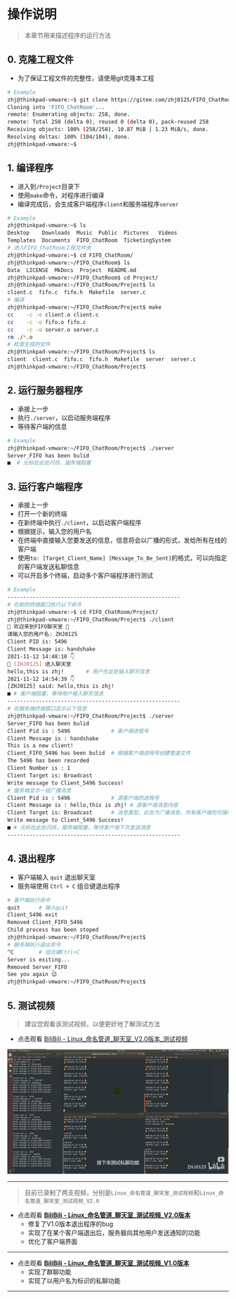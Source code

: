 # 操作说明

> 本章节用来描述程序的运行方法

## 0. 克隆工程文件

* 为了保证工程文件的完整性，请使用git克隆本工程
```bash
# Example
zhj@thinkpad-vmware:~$ git clone https://gitee.com/zhj0125/FIFO_ChatRoom.git
Cloning into 'FIFO_ChatRoom'...
remote: Enumerating objects: 258, done.
remote: Total 258 (delta 0), reused 0 (delta 0), pack-reused 258
Receiving objects: 100% (258/258), 10.87 MiB | 1.23 MiB/s, done.
Resolving deltas: 100% (104/104), done.
zhj@thinkpad-vmware:~$ 
```

## 1. 编译程序

* 进入到`/Project`目录下
* 使用`make`命令，对程序进行编译
* 编译完成后，会生成客户端程序`client`和服务端程序`server`
```bash
# Example
zhj@thinkpad-vmware:~$ ls
Desktop    Downloads  Music  Public  Pictures   Videos
Templates  Documents  FIFO_ChatRoom  TicketingSystem
# 进入FIFO_ChatRoom工程文件夹
zhj@thinkpad-vmware:~$ cd FIFO_ChatRoom/
zhj@thinkpad-vmware:~/FIFO_ChatRoom$ ls
Data  LICENSE  MkDocs  Project  README.md
zhj@thinkpad-vmware:~/FIFO_ChatRoom$ cd Project/
zhj@thinkpad-vmware:~/FIFO_ChatRoom/Project$ ls
client.c  fifo.c  fifo.h  Makefile  server.c
# 编译
zhj@thinkpad-vmware:~/FIFO_ChatRoom/Project$ make
cc    -c -o client.o client.c
cc    -c -o fifo.o fifo.c
cc    -c -o server.o server.c
rm ./*.o
# 检查生成的文件
zhj@thinkpad-vmware:~/FIFO_ChatRoom/Project$ ls
client  client.c  fifo.c  fifo.h  Makefile  server  server.c
zhj@thinkpad-vmware:~/FIFO_ChatRoom/Project$ 
```

## 2. 运行服务器程序

* 承接上一步
* 执行`./server`，以启动服务端程序
* 等待客户端的信息
```bash
# Example
zhj@thinkpad-vmware:~/FIFO_ChatRoom/Project$ ./server 
Server_FIFO has been bulid
■  # 光标在此处闪烁，服务端阻塞
```

## 3. 运行客户端程序

* 承接上一步
* 打开一个新的终端
* 在新终端中执行`./client`，以启动客户端程序
* 根据提示，输入您的用户名
* 在终端中直接输入您要发送的信息，信息将会以广播的形式，发给所有在线的客户端
* 使用`to: [Target_Client_Name] [Message_To_Be_Sent]`的格式，可以向指定的客户端发送私聊信息
* 可以开启多个终端，启动多个客户端程序进行测试
```bash
# Example
-------------------------------------------------------
# 在新的终端窗口执行以下命令
zhj@thinkpad-vmware:~$ cd FIFO_ChatRoom/Project/
zhj@thinkpad-vmware:~/FIFO_ChatRoom/Project$ ./client 
🎉 欢迎来到FIFO聊天室 🎉
请输入您的用户名: ZHJ0125
Client PID is: 5496
Client Message is: handshake
2021-11-12 14:48:10 👇
👦 [ZHJ0125] 进入聊天室 
hello,this is zhj!       # 用户在此处输入聊天信息
2021-11-12 14:54:39 👇
[ZHJ0125] said: hello,this is zhj!
■ # 客户端阻塞，等待用户输入聊天信息
-------------------------------------------------------
# 在服务端终端窗口显示以下信息
zhj@thinkpad-vmware:~/FIFO_ChatRoom/Project$ ./server 
Server_FIFO has been bulid
Client Pid is : 5496             # 客户端进程号
Client Message is : handshake
This is a new client!
Client_FIFO_5496 has been bulid  # 根据客户端进程号创建管道文件
The 5496 has been recorded
Client Number is : 1
Client Target is: Broadcast
Write message to Client_5496 Success!
# 服务端显示一组广播消息
Client Pid is : 5496             # 源客户端的进程号
Client Message is : hello,this is zhj! # 源客户端消息内容
Client Target is: Broadcast      # 消息类型，此处为广播消息，所有客户端均可接收
Write message to Client_5496 Success!
■ # 光标在此处闪烁，服务端阻塞，等待客户端下次发送消息
-------------------------------------------------------
```

## 4. 退出程序

* 客户端输入 `quit` 退出聊天室
* 服务端使用 `Ctrl + C` 组合键退出程序
```bash
# 客户端执行命令
quit      # 输入quit
Client_5496 exit
Removed Client_FIFO_5496
Child process has been stoped
zhj@thinkpad-vmware:~/FIFO_ChatRoom/Project$ 
# 服务端执行退出命令
^C        # 组合键Ctrl+C
Server is exiting...
Removed Server_FIFO
See you again 😉
zhj@thinkpad-vmware:~/FIFO_ChatRoom/Project$ 
```

## 5. 测试视频

> 建议您观看该测试视频，以便更好地了解测试方法

* 点击观看 [BiliBili - Linux_命名管道_聊天室_V2.0版本_测试视频](https://www.bilibili.com/video/BV1254y197AU/)

[![测试视频](img/Video_Show_V2.png)](https://www.bilibili.com/video/BV1254y197AU/)

---

> 目前已录制了两支视频，分别是`Linux_命名管道_聊天室_测试视频`和`Linux_命名管道_聊天室_测试视频_V2.0`

* 点击观看 **[BiliBili - Linux_命名管道_聊天室_测试视频_V2.0版本](https://www.bilibili.com/video/BV1254y197AU/)**
   * 修复了V1.0版本退出程序的bug
   * 实现了在某个客户端退出后，服务器向其他用户发送通知的功能
   * 优化了客户端界面

---

* 点击观看 **[BiliBili - Linux_命名管道_聊天室_测试视频_V1.0版本](https://www.bilibili.com/video/BV1Pi4y187co/)**
   * 实现了群聊功能
   * 实现了以用户名为标识的私聊功能
---
